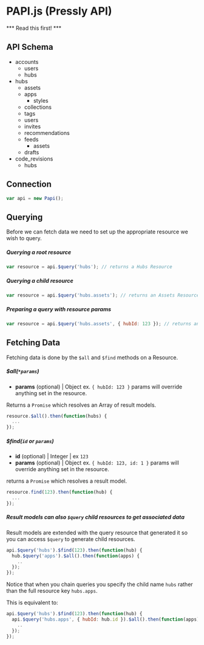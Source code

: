 PAPI.js (Pressly API)
==

*** Read this first! ***

## API Schema

* accounts
    * users
    * hubs
* hubs
    * assets
    * apps
        * styles
    * collections
    * tags
    * users
    * invites
    * recommendations
    * feeds
      * assets
    * drafts
* code_revisions
  * hubs

## Connection

```javascript
var api = new Papi();
```

## Querying

Before we can fetch data we need to set up the appropriate resource we wish to query.

##### Querying a root resource
```javascript
var resource = api.$query('hubs'); // returns a Hubs Resource
```

##### Querying a child resource
```javascript
var resource = api.$query('hubs.assets'); // returns an Assets Resource
```

##### Preparing a query with resource params
```javascript
var resource = api.$query('hubs.assets', { hubId: 123 }); // returns an Assets Resource with set hub id
```

## Fetching Data

Fetching data is done by the `$all` and `$find` methods on a Resource.

##### $all(`*params`)
- **params** (optional) | Object ex. `{ hubId: 123 }`
params will override anything set in the resource.

Returns a `Promise` which resolves an Array of result models.

```javascript
resource.$all().then(function(hubs) {
  ...
});
```

##### $find(`id` or `params`)
- **id** (optional) | Integer | ex `123`
- **params** (optional) | Object ex. `{ hubId: 123, id: 1 }`
params will override anything set in the resource.

returns a `Promise` which resolves a result model.

```javascript
resource.find(123).then(function(hub) {
  ...
});
```

##### Result models can also `$query` child resources to get associated data

Result models are extended with the query resource that generated it so you can
access `$query` to generate child resources.

```javascript
api.$query('hubs').$find(123).then(function(hub) {
  hub.$query('apps').$all().then(function(apps) {
    ..
  });
});
```

Notice that when you chain queries you specify the child name `hubs` rather than the full resource key `hubs.apps`.

This is equivalent to:

```javascript
api.$query('hubs').$find(123).then(function(hub) {
  api.$query('hubs.apps', { hubId: hub.id }).$all().then(function(apps) {
    ..
  });
});
```
